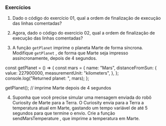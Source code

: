 ### Exercícios

1. Dado o código do exercício 01, qual a ordem de finalização de execução das linhas comentadas?


2. Agora, dado o código do exercicio 02, qual a ordem de finalização de execução das linhas comentadas?


3. A função `getPlanet` imprime o planeta Marte de forma síncrona. Modifique `getPlanet` , de forma que Marte seja impresso assincronamente, depois de 4 segundos.

const getPlanet = () => {
  const mars = {
    name: "Mars",
    distanceFromSun: {
      value: 227900000,
      measurementUnit: "kilometers",
    },
  };
  console.log("Returned planet: ", mars);
};

getPlanet(); // imprime Marte depois de 4 segundos



4. Suponha que você precise simular uma mensagem enviada do robô Curiosity de Marte para a Terra. O Curiosity envia para a Terra a temperatura atual em Marte, gastando um tempo variável de até 5 segundos para que termine o envio. Crie a função sendMarsTemperature , que imprime a temperatura em Marte.

